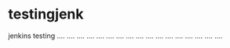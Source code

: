 # testingjenk
jenkins testing
....
....
....
....
....
....
....
....
....
....
....
....
....
....
....
....
....
